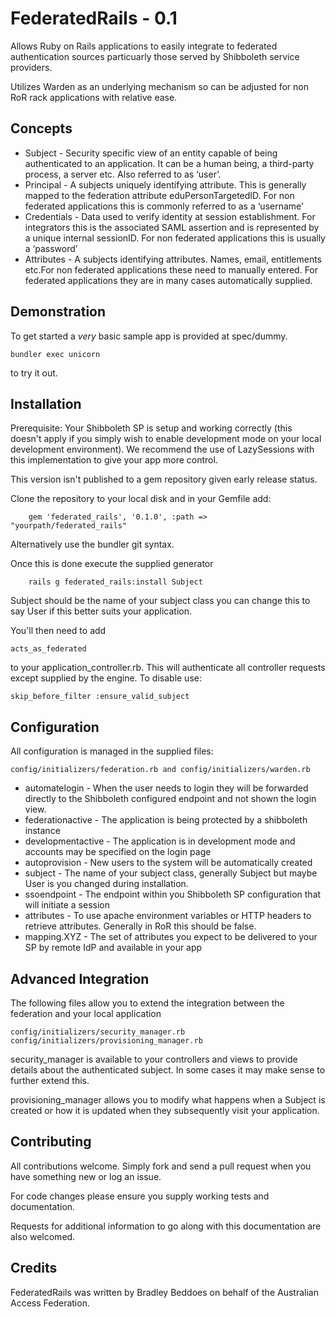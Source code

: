 # FederatedRails - 0.1

Allows Ruby on Rails applications to easily integrate to federated authentication sources particuarly those served by Shibboleth service providers.

Utilizes Warden as an underlying mechanism so can be adjusted for non RoR rack applications with relative ease.

Concepts
--------
* Subject - Security specific view of an entity capable of being authenticated to an application. It can be a human being, a third-party process, a server etc. Also referred to as ‘user’.
* Principal - A subjects uniquely identifying attribute. This is generally mapped to the federation attribute eduPersonTargetedID. For non federated applications this is commonly referred to as a ‘username’
* Credentials - Data used to verify identity at session establishment. For integrators this is the associated SAML assertion and is represented by a unique internal sessionID. For non federated applications this is usually a ‘password’
* Attributes - A subjects identifying attributes. Names, email, entitlements etc.For non federated applications these need to manually entered. For federated applications they are in many cases automatically supplied.

Demonstration
-------------
To get started a *very* basic sample app is provided at spec/dummy.
 
    bundler exec unicorn 

to try it out.

Installation
------------
Prerequisite: Your Shibboleth SP is setup and working correctly (this doesn't apply if you simply wish to enable development mode on your local development environment). We recommend the use of LazySessions with this implementation to give your app more control.

This version isn't published to a gem repository given early release status.

Clone the repository to your local disk and in your Gemfile add:

		gem 'federated_rails', '0.1.0', :path => "yourpath/federated_rails"

Alternatively use the bundler git syntax. 

Once this is done execute the supplied generator

		rails g federated_rails:install Subject

Subject should be the name of your subject class you can change this to say User if this better suits your application.

You'll then need to add

    acts_as_federated
    
to your application_controller.rb. This will authenticate all controller requests except supplied by the engine. To disable use:

    skip_before_filter :ensure_valid_subject 

Configuration
-------------
All configuration is managed in the supplied files:

    config/initializers/federation.rb and config/initializers/warden.rb

* automatelogin - When the user needs to login they will be forwarded directly to the Shibboleth configured endpoint and not shown the login view.
* federationactive - The application is being protected by a shibboleth instance
* developmentactive - The application is in development mode and accounts may be specified on the login page
* autoprovision - New users to the system will be automatically created
* subject - The name of your subject class, generally Subject but maybe User is you changed during installation.
* ssoendpoint - The endpoint within you Shibboleth SP configuration that will initiate a session
* attributes - To use apache environment variables or HTTP headers to retrieve attributes. Generally in RoR this should be false.
* mapping.XYZ - The set of attributes you expect to be delivered to your SP by remote IdP and available in your app

Advanced Integration
--------------------
The following files allow you to extend the integration between the federation and your local application

    config/initializers/security_manager.rb
    config/initializers/provisioning_manager.rb

security_manager is available to your controllers and views to provide details about the authenticated subject. In some cases it may make sense to further extend this.

provisioning_manager allows you to modify what happens when a Subject is created or how it is updated when they subsequently visit your application.

Contributing
------------
All contributions welcome. Simply fork and send a pull request when you have something new or log an issue.

For code changes please ensure you supply working tests and documentation.

Requests for additional information to go along with this documentation are also welcomed.

Credits
-------
FederatedRails was written by Bradley Beddoes on behalf of the Australian Access Federation.

